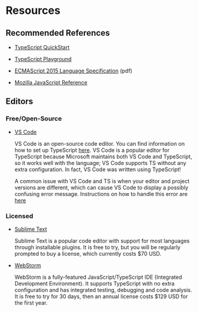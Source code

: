 # Resources

## Recommended References

- [TypeScript QuickStart](https://www.typescriptlang.org/docs/handbook/release-notes/overview.html)
- [TypeScript Playground](https://www.typescriptlang.org/play)

- [ECMAScript 2015 Language Specification](https://www.ecma-international.org/wp-content/uploads/ECMA-262_6th_edition_june_2015.pdf) (pdf)
- [Mozilla JavaScript Reference](https://developer.mozilla.org/en-US/docs/Web/JavaScript/Reference)

## Editors

### Free/Open-Source

- [VS Code](https://code.visualstudio.com)

  VS Code is an open-source code editor. You can find information on how to set up TypeScript [here](https://code.visualstudio.com/docs/languages/typescript). VS Code is a popular editor for TypeScript because Microsoft maintains both VS Code and TypeScript, so it works well with the language; VS Code supports TS without any extra configuration. In fact, VS Code was written using TypeScript!

  A common issue with VS Code and TS is when your editor and project versions are different, which can cause VS Code to display a possibly confusing error message. Instructions on how to handle this error are [here](https://code.visualstudio.com/docs/typescript/typescript-compiling#_using-newer-typescript-versions)

### Licensed

- [Sublime Text](https://www.sublimetext.com)

  Sublime Text is a popular code editor with support for most languages through installable plugins. It is free to try, but you will be regularly prompted to buy a license, which currently costs \$70 USD.

- [WebStorm](https://www.jetbrains.com/webstorm/)

  WebStorm is a fully-featured JavaScript/TypeScript IDE (Integrated Development Environment). It supports TypeScript with no extra configuration and has integrated testing, debugging and code analysis. It is free to try for 30 days, then an annual license costs \$129 USD for the first year.
